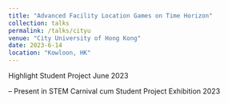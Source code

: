```yaml
---
title: "Advanced Facility Location Games on Time Horizon"
collection: talks
permalink: /talks/cityu
venue: "City University of Hong Kong"
date: 2023-6-14
location: "Kowloon, HK"
---
```


Highlight Student Project June 2023 

– Present in STEM Carnival cum Student Project Exhibition 2023

